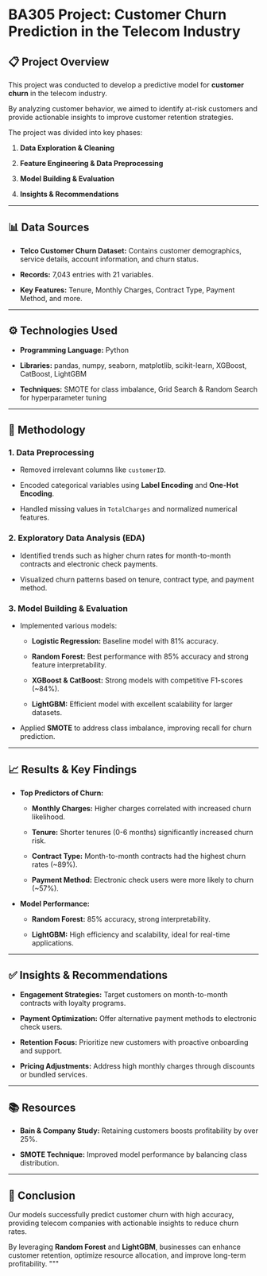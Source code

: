 # BA305 Project: Customer Churn Prediction in the Telecom Industry

## 📋 Project Overview

This project was conducted to develop a predictive model for **customer churn** in the telecom industry. 

By analyzing customer behavior, we aimed to identify at-risk customers and provide actionable insights to improve customer retention strategies.

The project was divided into key phases:

1. **Data Exploration & Cleaning**

2. **Feature Engineering & Data Preprocessing**

3. **Model Building & Evaluation**

4. **Insights & Recommendations**

---

## 📊 Data Sources

- **Telco Customer Churn Dataset:** Contains customer demographics, service details, account information, and churn status.

- **Records:** 7,043 entries with 21 variables.

- **Key Features:** Tenure, Monthly Charges, Contract Type, Payment Method, and more.

---

## ⚙️ Technologies Used

- **Programming Language:** Python

- **Libraries:** pandas, numpy, seaborn, matplotlib, scikit-learn, XGBoost, CatBoost, LightGBM

- **Techniques:** SMOTE for class imbalance, Grid Search & Random Search for hyperparameter tuning

---

## 🚀 Methodology

### 1. **Data Preprocessing**

- Removed irrelevant columns like `customerID`.

- Encoded categorical variables using **Label Encoding** and **One-Hot Encoding**.

- Handled missing values in `TotalCharges` and normalized numerical features.

### 2. **Exploratory Data Analysis (EDA)**

- Identified trends such as higher churn rates for month-to-month contracts and electronic check payments.

- Visualized churn patterns based on tenure, contract type, and payment method.

### 3. **Model Building & Evaluation**

- Implemented various models:

  - **Logistic Regression:** Baseline model with 81% accuracy.

  - **Random Forest:** Best performance with 85% accuracy and strong feature interpretability.

  - **XGBoost & CatBoost:** Strong models with competitive F1-scores (~84%).

  - **LightGBM:** Efficient model with excellent scalability for larger datasets.

- Applied **SMOTE** to address class imbalance, improving recall for churn prediction.

---

## 📈 Results & Key Findings

- **Top Predictors of Churn:**

  - **Monthly Charges:** Higher charges correlated with increased churn likelihood.

  - **Tenure:** Shorter tenures (0-6 months) significantly increased churn risk.

  - **Contract Type:** Month-to-month contracts had the highest churn rates (~89%).

  - **Payment Method:** Electronic check users were more likely to churn (~57%).

- **Model Performance:**

  - **Random Forest:** 85% accuracy, strong interpretability.

  - **LightGBM:** High efficiency and scalability, ideal for real-time applications.

---

## ✅ Insights & Recommendations

- **Engagement Strategies:** Target customers on month-to-month contracts with loyalty programs.

- **Payment Optimization:** Offer alternative payment methods to electronic check users.

- **Retention Focus:** Prioritize new customers with proactive onboarding and support.

- **Pricing Adjustments:** Address high monthly charges through discounts or bundled services.

---

## 📚 Resources

- **Bain & Company Study:** Retaining customers boosts profitability by over 25%.

- **SMOTE Technique:** Improved model performance by balancing class distribution.

---

## 🎯 Conclusion

Our models successfully predict customer churn with high accuracy, providing telecom companies with actionable insights to reduce churn rates.

By leveraging **Random Forest** and **LightGBM**, businesses can enhance customer retention, optimize resource allocation, and improve long-term profitability.
"""
